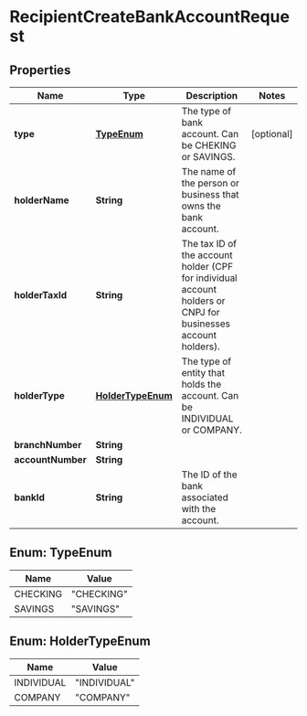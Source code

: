 

# RecipientCreateBankAccountRequest


## Properties

| Name | Type | Description | Notes |
|------------ | ------------- | ------------- | -------------|
|**type** | [**TypeEnum**](#TypeEnum) | The type of bank account. Can be CHEKING or SAVINGS. |  [optional] |
|**holderName** | **String** | The name of the person or business that owns the bank account. |  |
|**holderTaxId** | **String** | The tax ID of the account holder (CPF for individual account holders or CNPJ for businesses account holders). |  |
|**holderType** | [**HolderTypeEnum**](#HolderTypeEnum) | The type of entity that holds the account. Can be INDIVIDUAL or COMPANY. |  |
|**branchNumber** | **String** |  |  |
|**accountNumber** | **String** |  |  |
|**bankId** | **String** | The ID of the bank associated with the account. |  |



## Enum: TypeEnum

| Name | Value |
|---- | -----|
| CHECKING | &quot;CHECKING&quot; |
| SAVINGS | &quot;SAVINGS&quot; |



## Enum: HolderTypeEnum

| Name | Value |
|---- | -----|
| INDIVIDUAL | &quot;INDIVIDUAL&quot; |
| COMPANY | &quot;COMPANY&quot; |



